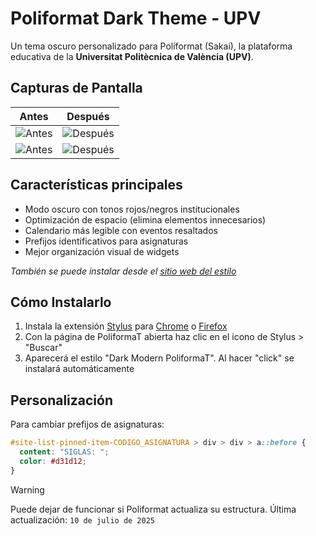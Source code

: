 # Poliformat Dark Theme - UPV  

Un tema oscuro personalizado para Poliformat (Sakai), la plataforma educativa de la **Universitat Politècnica de València (UPV)**.  

## Capturas de Pantalla

| Antes | Después |
|-------|---------|
| ![Antes](https://github.com/user-attachments/assets/74823af2-40fd-4c54-bbf9-0ad3ea9b6f57) | ![Después](https://github.com/user-attachments/assets/ecc7168e-66e3-458c-9ab1-35bd28f416e7) |
| ![Antes](https://github.com/user-attachments/assets/07cf8a54-e88c-44b4-a21e-e334e41bf71e) | ![Después](https://github.com/user-attachments/assets/12773c48-dd57-4088-8e5f-08bef05bf8ec) |

## Características principales  
- Modo oscuro con tonos rojos/negros institucionales  
- Optimización de espacio (elimina elementos innecesarios)  
- Calendario más legible con eventos resaltados  
- Prefijos identificativos para asignaturas  
- Mejor organización visual de widgets

_También se puede instalar desde el [sitio web del estilo](https://userstyles.world/style/23410/dark-modern-poliformat)_

## Cómo Instalarlo  

1. Instala la extensión [Stylus](https://github.com/openstyles/stylus) para [Chrome](https://chrome.google.com/webstore/detail/stylus/clngdbkpkpeebahjckkjfobafhncgmne) o [Firefox](https://addons.mozilla.org/es/firefox/addon/stylus/)  
2. Con la página de PoliformaT abierta haz clic en el icono de Stylus > "Buscar"  
3. Aparecerá el estilo "Dark Modern PoliformaT". Al hacer "click" se instalará automáticamente

## Personalización  
Para cambiar prefijos de asignaturas:  
```css
#site-list-pinned-item-CODIGO_ASIGNATURA > div > div > a::before {
  content: "SIGLAS: ";
  color: #d31d12;
}
``` 
>[!WARNING]
Puede dejar de funcionar si Poliformat actualiza su estructura. Última actualización: `10 de julio de 2025`


